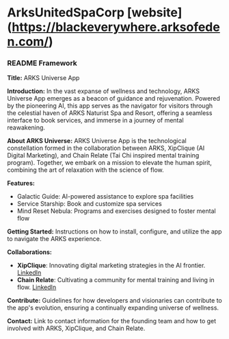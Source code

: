 # ArksUnitedSpaCorp [website] (https://blackeverywhere.arksofeden.com/)
### README Framework

**Title:** ARKS Universe App

**Introduction:**
In the vast expanse of wellness and technology, ARKS Universe App emerges as a beacon of guidance and rejuvenation. Powered by the pioneering AI, this app serves as the navigator for visitors through the celestial haven of ARKS Naturist Spa and Resort, offering a seamless interface to book services, and immerse in a journey of mental reawakening.

**About ARKS Universe:**
ARKS Universe App is the technological constellation formed in the collaboration between ARKS, XipClique (AI Digital Marketing), and Chain Relate (Tai Chi inspired mental training program). Together, we embark on a mission to elevate the human spirit, combining the art of relaxation with the science of flow.

**Features:**
- Galactic Guide: AI-powered assistance to explore spa facilities
- Service Starship: Book and customize spa services
- Mind Reset Nebula: Programs and exercises designed to foster mental flow

**Getting Started:**
Instructions on how to install, configure, and utilize the app to navigate the ARKS experience.

**Collaborations:**
- **XipClique**: Innovating digital marketing strategies in the AI frontier. [LinkedIn](https://www.linkedin.com/company/xipclique/)
- **Chain Relate**: Cultivating a community for mental training and living in flow. [LinkedIn](https://www.linkedin.com/company/chainrelatenetwork/)

**Contribute:**
Guidelines for how developers and visionaries can contribute to the app's evolution, ensuring a continually expanding universe of wellness.

**Contact:**
Link to contact information for the founding team and how to get involved with ARKS, XipClique, and Chain Relate.
